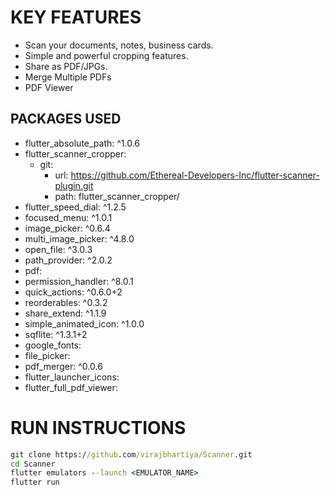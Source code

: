 # KEY FEATURES

- Scan your documents, notes, business cards.
- Simple and powerful cropping features.
- Share as PDF/JPGs.
- Merge Multiple PDFs
- PDF Viewer

## PACKAGES USED

-  flutter_absolute_path: ^1.0.6
-  flutter_scanner_cropper:
    - git:
      - url: https://github.com/Ethereal-Developers-Inc/flutter-scanner-plugin.git
      - path: flutter_scanner_cropper/
-  flutter_speed_dial: ^1.2.5
-  focused_menu: ^1.0.1
-  image_picker: ^0.6.4
-  multi_image_picker: ^4.8.0
-  open_file: ^3.0.3
-  path_provider: ^2.0.2
-  pdf:
-  permission_handler: ^8.0.1
-  quick_actions: ^0.6.0+2
-  reorderables: ^0.3.2
-  share_extend: ^1.1.9
-  simple_animated_icon: ^1.0.0
-  sqflite: ^1.3.1+2
-  google_fonts:
-  file_picker: 
-  pdf_merger: ^0.0.6
-  flutter_launcher_icons:
-  flutter_full_pdf_viewer:
# RUN INSTRUCTIONS

```cmd
git clone https://github.com/virajbhartiya/Scanner.git
cd Scanner
flutter emulators --launch <EMULATOR_NAME>
flutter run
```
